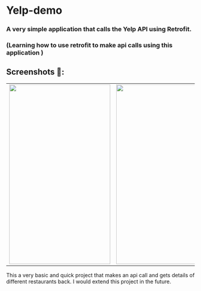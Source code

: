 # Yelp-demo
### A very simple application that calls the Yelp API using Retrofit.
### (Learning how to use retrofit to make api calls using this application )
## Screenshots 📱:
<table>

  <tr>
    <td><img src="https://user-images.githubusercontent.com/72620481/172649025-666dc899-3fa3-421d-b2d3-51348a489304.jpeg" width=270 height=480></td>
    <td><img src="https://user-images.githubusercontent.com/72620481/172649303-3e686268-9d9c-460e-9fa2-22e3e735923c.jpeg" width=270 height=480></td>
    <td><img src="https://user-images.githubusercontent.com/72620481/172649330-dcdc3bd6-8e88-4583-85c0-46ca65994185.jpeg" width=270 height=480></td>
  </tr>
 </table>
 
<p>This a very basic and quick project that makes an api call and gets details of different restaurants back.
  I would extend this project in the future.</p>
